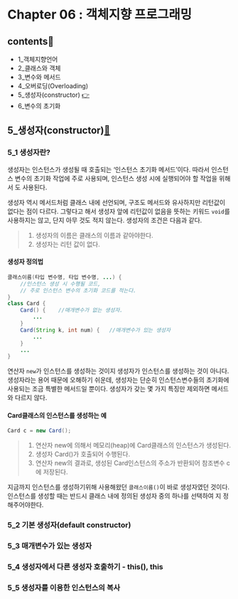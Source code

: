 # Chapter 06 : 객체지향 프로그래밍

## contents📑

* 1_객체지향언어
* 2_클래스와 객체
* 3_변수와 메서드
* 4_오버로딩(Overloading)
* 5_생성자(constructor) [👉](##5생성자(constructor)📑)
* 6_변수의 초기화

## 5_생성자(constructor)[📑](##contents📑)

### 5_1 생성자란?

  생성자는 인스턴스가 생성될 때 호출되는 ‘인스턴스 초기화 메서드’이다. 따라서 인스턴스 변수의 초기화 작업에 주로 사용되며, 인스턴스 생성 시에 실행되어야 할 작업을 위해서 도 사용된다.

[^참고 | 인스턴스 초기화]: 인스턴스 변수들을 초기화 하는 것을 의미함.

 생성자 역시 메서드처럼 클래스 내에 선언되며, 구조도 메서드와 유사하지만 리턴값이 없다는 점이 다르다. 그렇다고 해서 생성자 앞에 리턴값이 없음을 뜻하는 키워드 `void`를 사용하지는 않고, 단지 아무 것도 적지 않는다. 생성자의 조건은 다음과 같다.

> 1. 생성자의 이름은 클래스의 이름과 같아야한다.
> 2. 생성자는 리턴 값이 없다.

[^참고]: 생성자도 메서드이기 때문에 리턴값이 없다는 의미의 `void`를 붙여야 하지만, 모든 생성자가 리턴값이 없으므로  `void`  를 생략할 수 있게 한 것이다.

#### 생성자 정의법

```java
클래스이름(타입 변수명, 타입 변수명, ...) {
    //인스턴스 생성 시 수행될 코드,
    // 주로 인스턴스 변수의 초기화 코드를 적는다.    
}
class Card {
    Card() {	//매개변수가 없는 생성자.
        ...
    }
    Card(String k, int num) {	//매개변수가 있는 생성자
        ...
    }
    ...
}
```

 연산자 `new`가 인스턴스를 생성하는 것이지 생성자가 인스턴스를 생성하는 것이 아니다. 생성자라는 용어 때문에 오해하기 쉬운데, 생성자는 단순히 인스턴스변수들의 초기화에 사용되는 조금 특별한 메서드일 뿐이다. 생성자가 갖는 몇 가지 특징만 제외하면 메서드와 다르지 않다.

#### Card클래스의 인스턴스를 생성하는 예

```java
Card c = new Card();
```

> 1. 연산자 new에 의해서 메모리(heap)에 Card클래스의 인스턴스가 생성된다.
> 2. 생성자 Card()가 호출되어 수행된다.
> 3. 연산자 new의 결과로, 생성된 Card인스턴스의 주소가 반환되어 참조변수 c에 저장된다.

 지금까지 인스턴스를 생성하기위해 사용해왔던 `클래스이름()`이 바로 생성자였던 것이다. 인스턴스를 생성할 때는 반드시 클래스 내에 정의된 생성자 중의 하나를 선택하여 지 정해주어야한다.

### 5_2 기본 생성자(default constructor)



### 5_3 매개변수가 있는 생성자



### 5_4 생성자에서 다른 생성자 호출하기 - this(), this



### 5_5 생성자를 이용한 인스턴스의 복사
